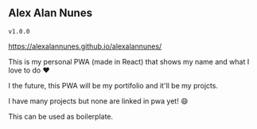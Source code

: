 ## Alex Alan Nunes
`v1.0.0`


https://alexalannunes.github.io/alexalannunes/



This is my personal PWA (made in React) that shows my name and what I love to do :heart:

I the future, this PWA will be my portifolio and it'll be my projcts.

I have many projects but none are linked in pwa yet! :smile:

This can be used as boilerplate.

